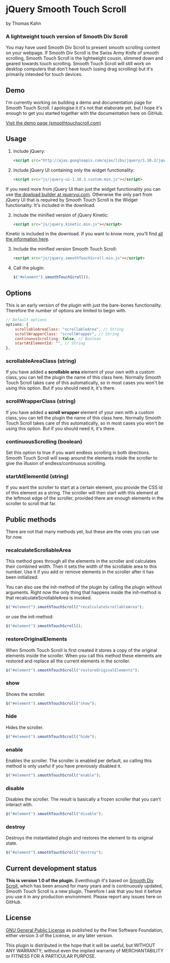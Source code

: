 # jQuery Smooth Touch Scroll
by Thomas Kahn 

### A lightweight touch version of Smooth Div Scroll

You may have used Smooth Div Scroll to present smooth scrolling content on your webpage. If Smooth Div Scroll is the Swiss Army Knife of smooth scrolling, Smooth Touch Scroll is the lightweight cousin, slimmed down and geared towards touch scrolling. Smooth Touch Scroll will still work on desktop computers that don't have touch (using drag scrolling) but it's primarily intended for touch devices.

## Demo
I'm currently working on building a demo and documentation page for Smooth Touch Scroll. I apologise it it's not that elaborate yet, but I hope it's enough to get you started together with the documentation here on GitHub.

[Visit the demo page (smoothtouchscroll.com)](http://smoothtouchscroll.com)

## Usage

1. Include jQuery:

	```html
	<script src="http://ajax.googleapis.com/ajax/libs/jquery/1.10.2/jquery.min.js"></script>
	```
2. Include jQuery UI containing only the widget functionality:

	```html
	<script src="js/jquery-ui-1.10.3.custom.min.js"></script>
	```
If you need more from jQuery UI than just the widget functionality you can use [the dowload builder at jqueryui.com](http://jqueryui.com/download/). Otherwise the only part from jQuery UI that is required by Smooth Touch Scroll is the Widget functionality. It's included in the download.

2. Include the minified version of jQuery Kinetic:

	```html
	<script src="js/jquery.kinetic.min.js"></script>
	```
Kinetic is included in the download. If you want to know more, you'll find [all the information here](http://davetayls.me/jquery.kinetic/).

3. Include the minified version Smooth Touch Scroll:

	```html
	<script src="js/jquery.smoothTouchScroll.min.js"></script>
	```

3. Call the plugin:

	```javascript
	$("#element").smoothTouchScroll();
	```

## Options
This is an early version of the plugin with just the bare-bones functionality. Therefore the number of options are limited to begin with.

```javascript
// Default options
options: {
	scrollableAreaClass: "scrollableArea", // String
	scrollWrapperClass: "scrollWrapper", // String
	continuousScrolling: false, // Boolean
	startAtElementId: "", // String
},

```

### scrollableAreaClass (string)
If you have added a __scrollable area__ element of your own with a custom class, you can tell the plugin the name of this class here. Normally Smooth Touch Scroll takes care of this automatically, so in most cases you won't be using this option. But if you should need it, it's there.

### scrollWrapperClass (string)
If you have added a __scroll wrapper__ element of your own with a custom class, you can tell the plugin the name of this class here. Normally Smooth Touch Scroll takes care of this automatically, so in most cases you won't be using this option. But if you should need it, it's there.

### continuousScrolling (boolean)
Set this option to true if you want endless scrolling in both directions. Smooth Touch Scroll will swap around the elements inside the scroller to give the illusion of endless/continuous scrolling.

### startAtElementId (string)
If you want the scroller to start at a certain element, you provide the CSS id of this element as a string. The scroller will then start with this element at the leftmost edge of the scroller, provided there are enough elements in the scroller to scroll that far.

## Public methods
There are not that many methods yet, but these are the ones you can use for now.

### recalculateScrollableArea
This method goes through all the elements in the scroller and calculates their combined width. Then it sets the width of the scrollable area to this number. Use it if you add or remove elements in the scroller after it has been initialized. 

You can also use the init-method of the plugin by calling the plugin without arguments. Right now the only thing that happens inside the init-method is that recalculateScrollableArea is invoked.

```javascript
$("#element").smoothTouchScroll("recalculateScrollableArea");
```
or use the init-method:
```javascript
$("#element").smoothTouchScroll();
```

### restoreOriginalElements
When Smooth Touch Scroll is first created it stores a copy of the original elements inside the scroller. When you call this method these elements are restored and replace all the current elements in the scroller.

```javascript
$("#element").smoothTouchScroll("restoreOriginalElements");
```
### show
Shows the scroller.

```javascript
$("#element").smoothTouchScroll("show");
```

### hide
Hides the scroller.

```javascript
$("#element").smoothTouchScroll("hide");
```

### enable
Enables the scroller. The scroller is enabled per default, so calling this method is only useful if you have previously disabled it.

```javascript
$("#element").smoothTouchScroll("enable");
```

### disable
Disables the scroller. The result is basically a frozen scroller that you can't interact with.

```javascript
$("#element").smoothTouchScroll("disable");
```
### destroy
Destroys the instantiated plugin and restores the element to its original state.
```javascript
$("#element").smoothTouchScroll("destroy");
```

## Current development status
__This is version 1.0 of the plugin.__ Eventhough it's based on [Smooth Div Scroll](http://smoothdivscroll.com/), which has been around for many years and is continuously updated, Smooth Touch Scroll is a new plugin. Therefore I ask that you test it before you use it in any production environment. Please report any issues here on GitHub.

## License
[GNU General Public License](http://www.gnu.org/licenses/gpl-3.0.html) as published by the Free Software Foundation, either version 3 of the License, or any later version.

This plugin is distributed in the hope that it will be useful, but WITHOUT ANY WARRANTY; without even the implied warranty of MERCHANTABILITY or FITNESS FOR A PARTICULAR PURPOSE.
